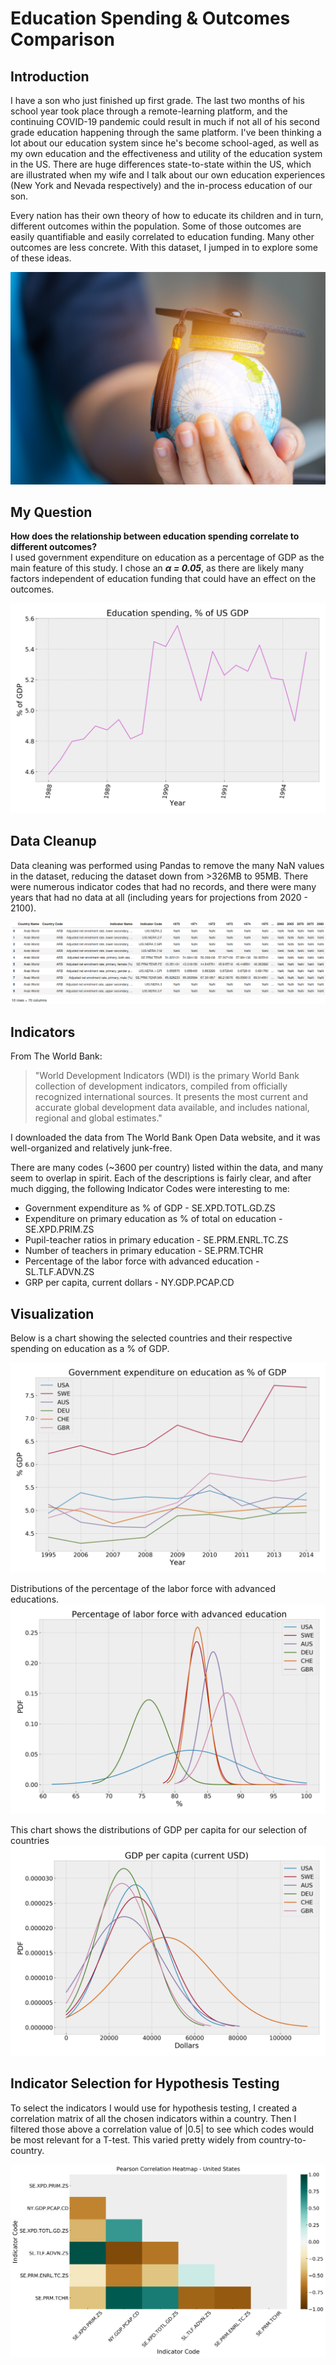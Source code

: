 # Education Spending & Outcomes Comparison

## Introduction
I have a son who just finished up first grade. The last two months of his school year took place through a remote-learning platform, and the continuing COVID-19 pandemic could result in much if not all of his second grade education happening through the same platform. I've been thinking a lot about our education system since he's become school-aged, as well as my own education and the effectiveness and utility of the education system in the US. There are huge differences state-to-state within the US, which are illustrated when my wife and I talk about our own education experiences (New York and Nevada respectively) and the in-process education of our son.

Every nation has their own theory of how to educate its children and in turn, different outcomes within the population. Some of those outcomes are easily quantifiable and easily correlated to education funding. Many other outcomes are less concrete. With this dataset, I jumped in to explore some of these ideas.

![alt text](./images/banner.jpg "Countries' spending on education")

## My Question

**How does the relationship between education spending correlate to different outcomes?**\
I used government expenditure on education as a percentage of GDP as the main feature of this study. 
I chose an **_α = 0.05_**, as there are likely many factors independent of education funding that could have an effect on the outcomes. 

![alt text](./images/us-spend-gdp.png "Countries' spending on education")

## Data Cleanup
Data cleaning was performed using Pandas to remove the many NaN values in the dataset, reducing the dataset down from >326MB to 95MB. There were numerous indicator codes that had no records, and there were many years that had no data at all (including years for projections from 2020 - 2100).

![alt text](./images/raw-data-head.png "Countries' spending on education")

## Indicators
From The World Bank:
> "World Development Indicators (WDI) is the primary World Bank collection of development indicators, compiled from officially recognized international sources. It presents the most current and accurate global development data available, and includes national, regional and global estimates."

I downloaded the data from The World Bank Open Data website, and it was well-organized and relatively junk-free.

There are many codes (~3600 per country) listed within the data, and many seem to overlap in spirit. Each of the descriptions is fairly clear, and after much digging, the following Indicator Codes were interesting to me:

* Government expenditure as % of GDP - SE.XPD.TOTL.GD.ZS  
* Expenditure on primary education as % of total on education - SE.XPD.PRIM.ZS 
* Pupil-teacher ratios in primary education - SE.PRM.ENRL.TC.ZS
* Number of teachers in primary education - SE.PRM.TCHR
* Percentage of the labor force with advanced education - SL.TLF.ADVN.ZS
* GRP per capita, current dollars - NY.GDP.PCAP.CD  

## Visualization
Below is a chart showing the selected countries and their respective spending on education as a % of GDP.

![alt text](./images/gdp-expenditure.png "Chart of countries' expenditure on education")

Distributions of the percentage of the labor force with advanced educations.
![alt text](./images/pdf-percent-advanced.png "Distributions of the percentage of those with advanced educations")

This chart shows the distributions of GDP per capita for our selection of countries
![alt text](./images/pdf-gdp-per-capita.png "Distributions of GDP per capita")

## Indicator Selection for Hypothesis Testing
To select the indicators I would use for hypothesis testing, I created a correlation matrix of all the chosen indicators within a country. Then I filtered those above a correlation value of |0.5| to see which codes would be most relevant for a T-test. This varied pretty widely from country-to-country.

![alt text](./images/USA-pearson-heatmap.png "Correlation heatmap for the US")